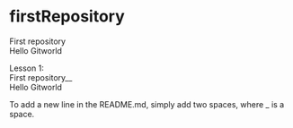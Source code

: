 # firstRepository
First repository  
Hello Gitworld

Lesson 1:  
First repository__  
Hello Gitworld  
  
To add a new line in the README.md, simply add two spaces, where _ is a space.

